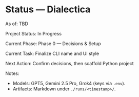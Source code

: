 # Status — Dialectica

As of: TBD

Project Status: In Progress

Current Phase: Phase 0 — Decisions & Setup

Current Task: Finalize CLI name and UI style

Next Action: Confirm decisions, then scaffold Python project

Notes:
- Models: GPT5, Gemini 2.5 Pro, Grok4 (keys via `.env`).
- Artifacts: Markdown under `./runs/<timestamp>/`.
